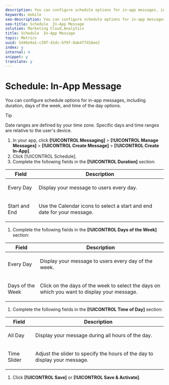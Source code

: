 ```yaml
---
description: You can configure schedule options for in-app messages, including duration, days of the week, and time of the day options.
keywords: mobile
seo-description: You can configure schedule options for in-app messages, including duration, days of the week, and time of the day options.
seo-title: Schedule  In-App Message
solution: Marketing Cloud,Analytics
title: Schedule  In-App Message
topic: Metrics
uuid: 5d46e9a1-c39f-41dc-bf9f-0ab4f7d16ee2
index: y
internal: n
snippet: y
translate: y
---
```


# Schedule: In-App Message

You can configure schedule options for in-app messages, including duration, days of the week, and time of the day options.

>[!TIP]
>
>Date ranges are defined by your time zone. Specific days and time ranges are relative to the user's device.

1. In your app, click **[!UICONTROL Messaging]** > **[!UICONTROL Manage Messages]** > **[!UICONTROL Create Message]** > **[!UICONTROL Create In-App]**. 
1. Click [!UICONTROL Schedule]. 
1. Complete the following fields in the **[!UICONTROL Duration]** section:

<table id="table_A8CAD4A70ACF43719F4B945061BB86EE"> 
 <thead> 
  <tr> 
   <th colname="col1" class="entry"> Field </th> 
   <th colname="col2" class="entry"> Description </th> 
  </tr>
 </thead>
 <tbody> 
  <tr> 
   <td colname="col1"> <p><span class="uicontrol"> Every Day</span> </p> </td> 
   <td colname="col2"> <p>Display your message to users every day. </p> </td> 
  </tr> 
  <tr> 
   <td colname="col1"> <p><span class="uicontrol"> Start</span> and <span class="uicontrol"> End</span> </p> </td> 
   <td colname="col2"> <p>Use the <span class="uicontrol"> Calendar</span> icons to select a start and end date for your message. </p> </td> 
  </tr> 
 </tbody> 
</table>

1. Complete the following fields in the **[!UICONTROL Days of the Week]** section:

<table id="table_BE6EA99ECC664D038A4FF1790E97D4B1"> 
 <thead> 
  <tr> 
   <th colname="col1" class="entry"> Field </th> 
   <th colname="col2" class="entry"> Description </th> 
  </tr>
 </thead>
 <tbody> 
  <tr> 
   <td colname="col1"> <p><span class="uicontrol"> Every Day</span> </p> </td> 
   <td colname="col2"> <p>Display your message to users every day of the week. </p> </td> 
  </tr> 
  <tr> 
   <td colname="col1"> <p><span class="uicontrol"> Days of the Week </span> </p> </td> 
   <td colname="col2"> <p>Click on the days of the week to select the days on which you want to display your message. </p> </td> 
  </tr> 
 </tbody> 
</table>

1. Complete the following fields in the **[!UICONTROL Time of Day]** section:

<table id="table_13247225F51041EC8CD91BE02C9BCC2F"> 
 <thead> 
  <tr> 
   <th colname="col1" class="entry"> Field </th> 
   <th colname="col2" class="entry"> Description </th> 
  </tr>
 </thead>
 <tbody> 
  <tr> 
   <td colname="col1"> <p><span class="uicontrol"> All Day </span> </p> </td> 
   <td colname="col2"> <p>Display your message during all hours of the day. </p> </td> 
  </tr> 
  <tr> 
   <td colname="col1"> <p><span class="uicontrol"> Time Slider </span> </p> </td> 
   <td colname="col2"> <p>Adjust the slider to specify the hours of the day to display your message. </p> </td> 
  </tr> 
 </tbody> 
</table>

1. Click **[!UICONTROL Save]** or **[!UICONTROL Save & Activate]**.

